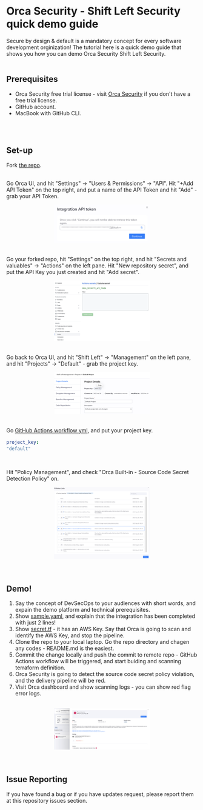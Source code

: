 # Orca Security - Shift Left Security quick demo guide
Secure by design & default is a mandatory concept for every software development orginization!  The tutorial here is a quick demo guide that shows you how you can demo Orca Security Shift Left Security.
<br>
<br>


## Prerequisites
- Orca Security free trial license - visit [Orca Security](https://orca.security/lp/cloud-security-risk-assessment/) if you don't have a free trial license.
- GitHub account.
- MacBook with GitHub CLI.
<br>
<br>


## Set-up
Fork [the repo](https://github.com/hisashiyamaguchi/shift-left-secret).
<br>
<br>

Go Orca UI, and hit "Settings" -> "Users & Permissions" -> "API".  Hit "+Add API Token" on the top right, and put a name of the API Token and hit "Add" - grab your API Token.
<br>
<div align="center">
<img src="./images/API Token.png" width=50%>
</div>
<br>

Go your forked repo, hit "Settings" on the top right, and hit "Secrets and valuables" -> "Actions" on the left pane. Hit "New repository secret", and put the API Key you just created and hit "Add secret".
<br>
<div align="center">
<img src="./images/GHA Env Valuable.png" width=50%>
</div>
<br>

Go back to Orca UI, and hit "Shift Left" -> "Management" on the left pane, and hit "Projects" -> "Default" - grab the project key.
<br>
<div align="center">
<img src="./images/SLS Project Key.png" width=50%>
</div>
<br>

Go [GitHub Actions workflow yml](https://github.com/hisashiyamaguchi/shift-left-secret/blob/main/.github/workflows/sample.yaml), and put your project key.
```yml
project_key:
"default"
```
<br>

Hit "Policy Management", and check "Orca Built-in - Source Code Secret Detection Policy" on.
<br>
<div align="center">
<img src="./images/SLS Policies.png" width=50%>
</div>
<br>
<br>


## Demo!
1. Say the concept of DevSecOps to your audiences with short words, and expain the demo platform and technical prerequisites.
2. Show [sample.yaml](https://github.com/hisashiyamaguchi/shift-left-secret/blob/main/.github/workflows/sample.yaml), and explain that the integration has been completed with just 2 lines!
3. Show [secret.tf](https://github.com/hisashiyamaguchi/shift-left-secret/blob/main/samples/secret.tf) - it has an AWS Key. Say that Orca is going to scan and identify the AWS Key, and stop the pipeline.
4. Clone the repo to your local laptop. Go the repo directory and chagen any codes - README.md is the easiest.
5. Commit the change locally and push the commit to remote repo - GitHub Actions workflow will be triggered, and start buiding and scanning terraform definition.
5. Orca Security is going to detect the source code secret policy violation, and the delivery pipeline will be red.
6. Visit Orca dashboard and show scanning logs - you can show red flag error logs.
<br>
<div align="center">
<img src="./images/Scan Log Sample.png" width=50%>
</div>
<br>
<br>


## Issue Reporting
If you have found a bug or if you have updates request, please report them at this repository issues section.
